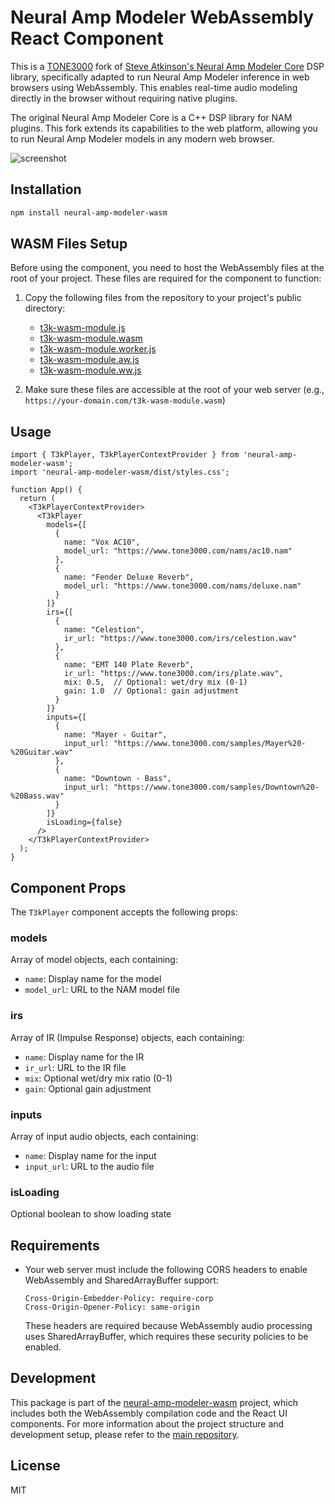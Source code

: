 # Neural Amp Modeler WebAssembly React Component

This is a [TONE3000](https://tone3000.com) fork of [Steve Atkinson's Neural Amp Modeler Core](https://github.com/sdatkinson/NeuralAmpModelerCore) DSP library, specifically adapted to run Neural Amp Modeler inference in web browsers using WebAssembly. This enables real-time audio modeling directly in the browser without requiring native plugins.

The original Neural Amp Modeler Core is a C++ DSP library for NAM plugins. This fork extends its capabilities to the web platform, allowing you to run Neural Amp Modeler models in any modern web browser.

![screenshot](https://raw.githubusercontent.com/tone-3000/neural-amp-modeler-wasm/refs/heads/main/ui/public/screenshot.png)

## Installation

```bash
npm install neural-amp-modeler-wasm
```

## WASM Files Setup

Before using the component, you need to host the WebAssembly files at the root of your project. These files are required for the component to function:

1. Copy the following files from the repository to your project's public directory:

   - [t3k-wasm-module.js](https://raw.githubusercontent.com/tone-3000/neural-amp-modeler-wasm/refs/heads/main/ui/public/t3k-wasm-module.js)
   - [t3k-wasm-module.wasm](https://raw.githubusercontent.com/tone-3000/neural-amp-modeler-wasm/refs/heads/main/ui/public/t3k-wasm-module.wasm)
   - [t3k-wasm-module.worker.js](https://raw.githubusercontent.com/tone-3000/neural-amp-modeler-wasm/refs/heads/main/ui/public/t3k-wasm-module.worker.js)
   - [t3k-wasm-module.aw.js](https://raw.githubusercontent.com/tone-3000/neural-amp-modeler-wasm/refs/heads/main/ui/public/t3k-wasm-module.aw.js)
   - [t3k-wasm-module.ww.js](https://raw.githubusercontent.com/tone-3000/neural-amp-modeler-wasm/refs/heads/main/ui/public/t3k-wasm-module.ww.js)

2. Make sure these files are accessible at the root of your web server (e.g., `https://your-domain.com/t3k-wasm-module.wasm`)

## Usage

```tsx
import { T3kPlayer, T3kPlayerContextProvider } from 'neural-amp-modeler-wasm';
import 'neural-amp-modeler-wasm/dist/styles.css';

function App() {
  return (
    <T3kPlayerContextProvider>
      <T3kPlayer
        models={[
          {
            name: "Vox AC10",
            model_url: "https://www.tone3000.com/nams/ac10.nam"
          },
          {
            name: "Fender Deluxe Reverb",
            model_url: "https://www.tone3000.com/nams/deluxe.nam"
          }
        ]}
        irs={[
          {
            name: "Celestion",
            ir_url: "https://www.tone3000.com/irs/celestion.wav"
          },
          {
            name: "EMT 140 Plate Reverb",
            ir_url: "https://www.tone3000.com/irs/plate.wav",
            mix: 0.5,  // Optional: wet/dry mix (0-1)
            gain: 1.0  // Optional: gain adjustment
          }
        ]}
        inputs={[
          {
            name: "Mayer - Guitar",
            input_url: "https://www.tone3000.com/samples/Mayer%20-%20Guitar.wav"
          },
          {
            name: "Downtown - Bass",
            input_url: "https://www.tone3000.com/samples/Downtown%20-%20Bass.wav"
          }
        ]}
        isLoading={false}
      />
    </T3kPlayerContextProvider>
  );
}
```

## Component Props

The `T3kPlayer` component accepts the following props:

### models
Array of model objects, each containing:
- `name`: Display name for the model
- `model_url`: URL to the NAM model file

### irs
Array of IR (Impulse Response) objects, each containing:
- `name`: Display name for the IR
- `ir_url`: URL to the IR file
- `mix`: Optional wet/dry mix ratio (0-1)
- `gain`: Optional gain adjustment

### inputs
Array of input audio objects, each containing:
- `name`: Display name for the input
- `input_url`: URL to the audio file

### isLoading
Optional boolean to show loading state

## Requirements

- Your web server must include the following CORS headers to enable WebAssembly and SharedArrayBuffer support:
  ```http
  Cross-Origin-Embedder-Policy: require-corp
  Cross-Origin-Opener-Policy: same-origin
  ```
  These headers are required because WebAssembly audio processing uses SharedArrayBuffer, which requires these security policies to be enabled.

## Development

This package is part of the [neural-amp-modeler-wasm](https://github.com/tone-3000/neural-amp-modeler-wasm) project, which includes both the WebAssembly compilation code and the React UI components. For more information about the project structure and development setup, please refer to the [main repository](https://github.com/tone-3000/neural-amp-modeler-wasm).

## License

MIT 